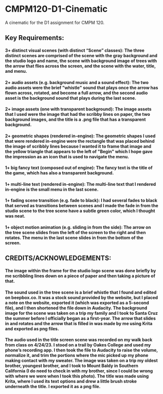 # CMPM120-D1-Cinematic
A cinematic for the D1 assignment for CMPM 120.

## Key Requirements:
#### **3+ distinct visual scenes (with distinct “Scene” classes):** The three distinct scenes are comprised of the scene with the gray background and the studio logo and name, the scene with background image of trees with the arrow that flies across the screen, and the scene with the water, title, and menu. 
#### **2+ audio assets (e.g. background music and a sound effect):** The two audio assets were the brief "whistle" sound that plays once the arrow has flown across, rotated, and become a full arrow, and the second audio asset is the background sound that plays during the last scene.
#### **2+ image assets (one with transparent background):** The image assets that I used were the image that had the scribby lines on paper, the two background images, and the title is a .png file that has a transparent background. 
#### **2+ geometric shapes (rendered in-engine):** The geometric shapes I used that were rendered in-engine were the rectangle that was placed behind the image of scribbly lines because I wanted it to frame that image and the yellow triangle that appears to the left of "Begin" which I hope gave the impression as an icon that is used to navigate the menu.
#### **1+ big fancy text (composed out of engine):** The fancy text is the title of the game, which has also a transparent background. 
#### **1+ multi-line text (rendered in-engine):** The multi-line text that I rendered in-engine is the small menu in the last scene. 
#### **1+ fading scene transition (e.g. fade to black):** I had several fades to black that served as transitions between scenes and I made the fade in from the studio scene to the tree scene have a subtle green color, which I thought was neat. 
#### **1+ object motion animation (e.g. sliding in from the side):** The arrow on the tree scene slides from the left of the screen to the right and then rotates. The menu in the last scene slides in from the bottom of the screen. 

## CREDITS/ACKNOWLEDGEMENTS:
#### The image within the frame for the studio logo scene was done briefly by me scribbling lines down on a piece of paper and then taking a picture of that.
#### The sound used in the tree scene is a brief whistle that I found and edited on beepbox.co. It was a stock sound provided by the website, but I placed a note on the website, exported it (which was exported as a 5-second file), and I then shortened the file down in Audacity. The background image for the scene was taken on a trip my family and I took to Santa Cruz the summer before I officially began as a first-year. The arrow that slides in and rotates and the arrow that is filled in was made by me using Krita and exported as png files.
#### The audio used in the title screen scene was recorded on my walk back from class on 4/24/23. I stood on a trail by Oakes College and used my phone’s recording app. I then took the file to Audacity to raise the volume, normalize it, and trim the portions where the mic picked up my phone making contact with my sweater. The image was taken on a trip my oldest brother, youngest brother, and I took to Mount Baldy in Southern California (I do need to check in with my brother, since I could be wrong with where we were when I took this photo). The title was made using Krita, where I used its text options and drew a little brush stroke underneath the title. I exported it as a png file. 
